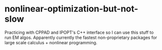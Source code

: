 # nonlinear-optimization-but-not-slow
Practicing with CPPAD and IPOPT's C++ interface so I can use this stuff to run EM algos. Apparently currently the fastest non-proprietary packages for large scale calculus + nonlinear programming.
